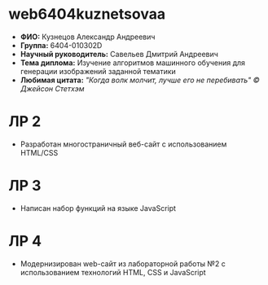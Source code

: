 # web6404kuznetsovaa

- **ФИО:** Кузнецов Александр Андреевич
- **Группа:** 6404-010302D
- **Научный руководитель:** Савельев Дмитрий Андреевич
- **Тема диплома:** Изучение алгоритмов машинного обучения для генерации изображений заданной тематики
- **Любимая цитата:** *"Когда волк молчит, лучше его не перебивать" © Джейсон Стетхэм*

# ЛР 2
- Разработан многостраничный веб-сайт с использованием HTML/CSS

# ЛР 3
- Написан набор функций на языке JavaScript

# ЛР 4
- Модернизирован web-сайт из лабораторной работы №2
с использованием технологий HTML, CSS и JavaScript